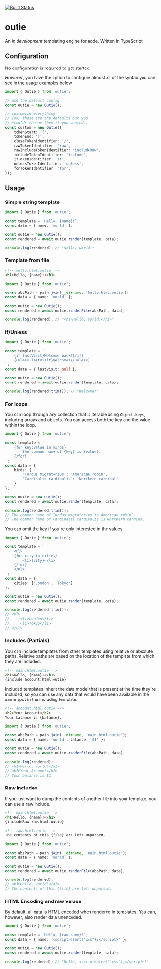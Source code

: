 [![Build Status](https://travis-ci.com/dgrundel/outie.svg?branch=main)](https://travis-ci.com/dgrundel/outie)

# outie

An _in development_ templating engine for node. Written in TypeScript.

## Configuration

No configuration is required to get started.

_However_, you have the option to configure almost all of the
syntax you can see in the usage examples below.

```typescript
import { Outie } from 'outie';

// use the default config
const outie = new Outie();

// customize everything
// (ok, these are the defaults but you 
// *could* change them if you wanted.)
const custom = new Outie({
    tokenStart: '{',
    tokenEnd: '}',
    closeTokenIdentifier: '/',
    rawTokenIdentifier: 'raw',
    rawIncludeTokenIdentifier: 'includeRaw',
    includeTokenIdentifier: 'include',
    ifTokenIdentifier: 'if',
    unlessTokenIdentifier: 'unless',
    forTokenIdentifier: 'for',
});
```

## Usage

### Simple string template

```typescript
import { Outie } from 'outie';

const template = `Hello, {name}!`;
const data = { name: 'world' };

const outie = new Outie();
const rendered = await outie.render(template, data);

console.log(rendered); // "Hello, world!"
```

### Template from file

```html
<!-- hello.html.outie -->
<h1>Hello, {name}!</h1>
```

```typescript
import { Outie } from 'outie';

const absPath = path.join(__dirname, 'hello.html.outie');
const data = { name: 'world' };

const outie = new Outie();
const rendered = await outie.renderFile(absPath, data);

console.log(rendered); // "<h1>Hello, world!</h1>"
```

### If/Unless

```typescript
import { Outie } from 'outie';

const template = `
    {if lastVisit}Welcome back!{/if}
    {unless lastVisit}Welcome!{/unless}
`;
const data = { lastVisit: null };

const outie = new Outie();
const rendered = await outie.render(template, data);

console.log(rendered.trim()); // "Welcome!"
```

### For loops

You can loop through any collection that is iterable using
`Object.keys`, including arrays and objects. You can access both 
the key and the value within the loop.

```typescript
import { Outie } from 'outie';

const template = `
    {for key:value in birds}
        The common name of {key} is {value}.
    {/for}
`;
const data = { 
    birds: {
        'Turdus migratorius': 'American robin',
        'Cardinalis cardinalis': 'Northern cardinal'
    }
};

const outie = new Outie();
const rendered = await outie.render(template, data);

console.log(rendered.trim());
// The common name of Turdus migratorius is American robin'.
// The common name of Cardinalis cardinalis is Northern cardinal.
```

You can omit the key if you're only interested in the values.
```typescript
import { Outie } from 'outie';

const template = `
    <ul>
    {for city in cities}
        <li>{city}</li>
    {/for}
    </ul>
`;
const data = { 
    cities: ['London', 'Tokyo']
};

const outie = new Outie();
const rendered = await outie.render(template, data);

console.log(rendered.trim());
// <ul>
//     <li>London</li>
//     <li>Tokyo</li>
// </ul>
```

### Includes (Partials)

You can include templates from other templates using relative or
absolute paths. Relative paths are based on the location of the
template from which they are included.

```html
<!-- main.html.outie -->
<h1>Hello, {name}!</h1>
{include account.html.outie}
```

Included templates inherit the data model that is present at the
time they're included, so you can use any data that would have been 
available in the same spot in the including template.

```html
<!-- account.html.outie -->
<h2>Your Account</h2>
Your balance is {balance}.
```

```typescript
import { Outie } from 'outie';

const absPath = path.join(__dirname, 'main.html.outie');
const data = { name: 'world', balance: '$1' };

const outie = new Outie();
const rendered = await outie.renderFile(absPath, data);

console.log(rendered);
// <h1>Hello, world!</h1>
// <h2>Your Account</h2>
// Your balance is $1.
```

### Raw Includes

If you just want to dump the contents of another file into your
template, you can use a raw include.

```html
<!-- main.html.outie -->
<h1>Hello, {name}!</h1>
{includeRaw raw.html.outie}
```

```html
<!-- raw.html.outie -->
The contents of this {file} are left unparsed.
```

```typescript
import { Outie } from 'outie';

const absPath = path.join(__dirname, 'main.html.outie');
const data = { name: 'world' };

const outie = new Outie();
const rendered = await outie.renderFile(absPath, data);

console.log(rendered);
// <h1>Hello, world!</h1>
// The contents of this {file} are left unparsed.
```

### HTML Encoding and raw values

By default, all data is HTML encoded when rendered
in templates. You can, however, also render data unencoded.

```typescript
import { Outie } from 'outie';

const template = `Hello, {raw name}!`;
const data = { name: '<script>alert("xss");</script>' };

const outie = new Outie();
const rendered = await outie.render(template, data);

console.log(rendered); // "Hello, <script>alert("xss");</script>!"
```